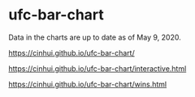 # ufc-bar-chart

Data in the charts are up to date as of May 9, 2020. 

https://cinhui.github.io/ufc-bar-chart/

https://cinhui.github.io/ufc-bar-chart/interactive.html

https://cinhui.github.io/ufc-bar-chart/wins.html
